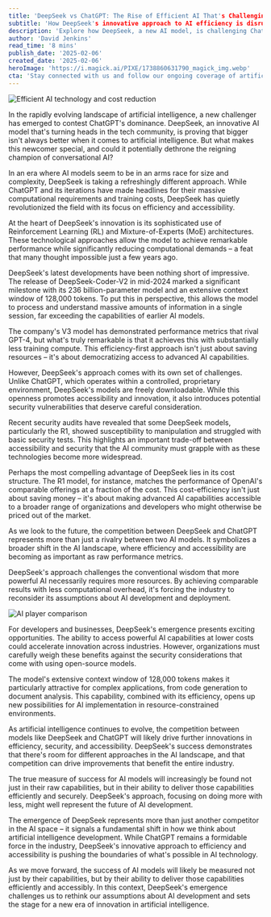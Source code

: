 ```yaml
---
title: 'DeepSeek vs ChatGPT: The Rise of Efficient AI That's Challenging the Status Quo'
subtitle: 'How DeepSeek's innovative approach to AI efficiency is disrupting the industry'
description: 'Explore how DeepSeek, a new AI model, is challenging ChatGPT by focusing on efficiency and lower computational costs, leveraging Reinforcement Learning and Mixture-of-Experts architectures to democratize access to advanced AI capabilities.'
author: 'David Jenkins'
read_time: '8 mins'
publish_date: '2025-02-06'
created_date: '2025-02-06'
heroImage: 'https://i.magick.ai/PIXE/1738860631790_magick_img.webp'
cta: 'Stay connected with us and follow our ongoing coverage of artificial intelligence developments by following MagickAI on LinkedIn, where we continue to explore the cutting edge of AI technology and its implications for the future.'
---
```


![Efficient AI technology and cost reduction](https://i.magick.ai/PIXE/1738860794871_magick_img.webp)

In the rapidly evolving landscape of artificial intelligence, a new challenger has emerged to contest ChatGPT's dominance. DeepSeek, an innovative AI model that's turning heads in the tech community, is proving that bigger isn't always better when it comes to artificial intelligence. But what makes this newcomer special, and could it potentially dethrone the reigning champion of conversational AI?

In an era where AI models seem to be in an arms race for size and complexity, DeepSeek is taking a refreshingly different approach. While ChatGPT and its iterations have made headlines for their massive computational requirements and training costs, DeepSeek has quietly revolutionized the field with its focus on efficiency and accessibility.

At the heart of DeepSeek's innovation is its sophisticated use of Reinforcement Learning (RL) and Mixture-of-Experts (MoE) architectures. These technological approaches allow the model to achieve remarkable performance while significantly reducing computational demands – a feat that many thought impossible just a few years ago.

DeepSeek's latest developments have been nothing short of impressive. The release of DeepSeek-Coder-V2 in mid-2024 marked a significant milestone with its 236 billion-parameter model and an extensive context window of 128,000 tokens. To put this in perspective, this allows the model to process and understand massive amounts of information in a single session, far exceeding the capabilities of earlier AI models.

The company's V3 model has demonstrated performance metrics that rival GPT-4, but what's truly remarkable is that it achieves this with substantially less training compute. This efficiency-first approach isn't just about saving resources – it's about democratizing access to advanced AI capabilities.

However, DeepSeek's approach comes with its own set of challenges. Unlike ChatGPT, which operates within a controlled, proprietary environment, DeepSeek's models are freely downloadable. While this openness promotes accessibility and innovation, it also introduces potential security vulnerabilities that deserve careful consideration.

Recent security audits have revealed that some DeepSeek models, particularly the R1, showed susceptibility to manipulation and struggled with basic security tests. This highlights an important trade-off between accessibility and security that the AI community must grapple with as these technologies become more widespread.

Perhaps the most compelling advantage of DeepSeek lies in its cost structure. The R1 model, for instance, matches the performance of OpenAI's comparable offerings at a fraction of the cost. This cost-efficiency isn't just about saving money – it's about making advanced AI capabilities accessible to a broader range of organizations and developers who might otherwise be priced out of the market.

As we look to the future, the competition between DeepSeek and ChatGPT represents more than just a rivalry between two AI models. It symbolizes a broader shift in the AI landscape, where efficiency and accessibility are becoming as important as raw performance metrics.

DeepSeek's approach challenges the conventional wisdom that more powerful AI necessarily requires more resources. By achieving comparable results with less computational overhead, it's forcing the industry to reconsider its assumptions about AI development and deployment.

![AI player comparison](https://i.magick.ai/PIXE/1738860794866_magick_img.webp)

For developers and businesses, DeepSeek's emergence presents exciting opportunities. The ability to access powerful AI capabilities at lower costs could accelerate innovation across industries. However, organizations must carefully weigh these benefits against the security considerations that come with using open-source models.

The model's extensive context window of 128,000 tokens makes it particularly attractive for complex applications, from code generation to document analysis. This capability, combined with its efficiency, opens up new possibilities for AI implementation in resource-constrained environments.

As artificial intelligence continues to evolve, the competition between models like DeepSeek and ChatGPT will likely drive further innovations in efficiency, security, and accessibility. DeepSeek's success demonstrates that there's room for different approaches in the AI landscape, and that competition can drive improvements that benefit the entire industry.

The true measure of success for AI models will increasingly be found not just in their raw capabilities, but in their ability to deliver those capabilities efficiently and securely. DeepSeek's approach, focusing on doing more with less, might well represent the future of AI development.

The emergence of DeepSeek represents more than just another competitor in the AI space – it signals a fundamental shift in how we think about artificial intelligence development. While ChatGPT remains a formidable force in the industry, DeepSeek's innovative approach to efficiency and accessibility is pushing the boundaries of what's possible in AI technology.

As we move forward, the success of AI models will likely be measured not just by their capabilities, but by their ability to deliver those capabilities efficiently and accessibly. In this context, DeepSeek's emergence challenges us to rethink our assumptions about AI development and sets the stage for a new era of innovation in artificial intelligence.